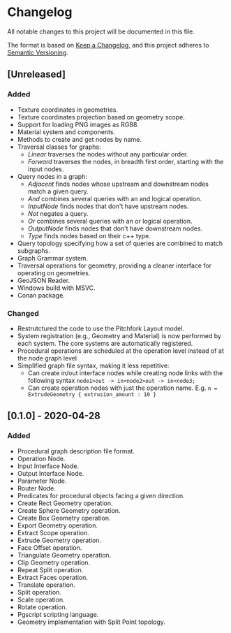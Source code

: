 # Changelog

All notable changes to this project will be documented in this file.

The format is based on [Keep a Changelog](https://keepachangelog.com/en/1.0.0/),
and this project adheres to [Semantic Versioning](https://semver.org/spec/v2.0.0.html).

## [Unreleased]

### Added

- Texture coordinates in geometries.
- Texture coordinates projection based on geometry scope.
- Support for loading PNG images as RGB8.
- Material system and components.
- Methods to create and get nodes by name.
- Traversal classes for graphs:
    - *Linear* traverses the nodes without any particular order.
    - *Forward* traverses the nodes, in breadth first order, starting with the
      input nodes.
- Query nodes in a graph:
    - *Adjacent* finds nodes whose upstream and downstream nodes match a given query.
    - *And* combines several queries with an and logical operation.
    - *InputNode* finds nodes that don't have upstream nodes.
    - *Not* negates a query.
    - *Or* combines several queries with an or logical operation.
    - *OutputNode* finds nodes that don't have downstream nodes.
    - *Type* finds nodes based on their c++ type.
- Query topology specifying how a set of queries are combined to match subgraphs.
- Graph Grammar system.
- Traversal operations for geometry, providing a cleaner interface for
  operating on geometries.
- GeoJSON Reader.
- Windows build with MSVC.
- Conan package.

### Changed

- Restrutctured the code to use the Pitchfork Layout model.
- System registration (e.g., Geometry and Material) is now performed by each
  system. The core systems are automatically registered.
- Procedural operations are scheduled at the operation level instead of at the
  node graph level
- Simplified graph file syntax, making it less repetitive:
  - Can create in/out interface nodes while creating node links with the
    following syntax `node1>out -> in<node2>out -> in<node3;`
  - Can create operation nodes with just the operation name. E.g.
    `n = ExtrudeGeometry { extrusion_amount : 10 }`

## [0.1.0] - 2020-04-28

### Added

- Procedural graph description file format.
- Operation Node.
- Input Interface Node.
- Output Interface Node.
- Parameter Node.
- Router Node.
- Predicates for procedural objects facing a given direction.
- Create Rect Geometry operation.
- Create Sphere Geometry operation.
- Create Box Geometry operation.
- Export Geometry operation.
- Extract Scope operation.
- Extrude Geometry operation.
- Face Offset operation.
- Triangulate Geometry operation.
- Clip Geometry operation.
- Repeat Split operation.
- Extract Faces operation.
- Translate operation.
- Split operation.
- Scale operation.
- Rotate operation.
- Pgscript scripting language.
- Geometry implementation with Split Point topology.
